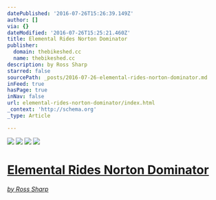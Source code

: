 ```yaml
---
datePublished: '2016-07-26T15:26:39.149Z'
author: []
via: {}
dateModified: '2016-07-26T15:25:21.460Z'
title: Elemental Rides Norton Dominator
publisher:
  domain: thebikeshed.cc
  name: thebikeshed.cc
description: by Ross Sharp
starred: false
sourcePath: _posts/2016-07-26-elemental-rides-norton-dominator.md
inFeed: true
hasPage: true
inNav: false
url: elemental-rides-norton-dominator/index.html
_context: 'http://schema.org'
_type: Article

---
```

![](https://the-grid-user-content.s3-us-west-2.amazonaws.com/bbd78563-cd09-4d42-af8a-c7c865c6f2be.jpg)
![](https://the-grid-user-content.s3-us-west-2.amazonaws.com/c5359b50-40be-4a47-8da3-e57f4c83ffd8.jpg)
![](https://the-grid-user-content.s3-us-west-2.amazonaws.com/60275480-6811-4a43-9bf4-30806a890853.jpg)
![](https://imgflo.herokuapp.com/graph/vahj1ThiexotieMo/1c823fb48e069dc87fec05eb01d07365/noop.jpg?input=http%3A%2F%2Fthebikeshed.cc%2Fwp-content%2Fuploads%2F2016%2F07%2FElemental-Baryta-A.jpg)

# [Elemental Rides Norton Dominator][0]

_[by Ross Sharp][1]_

[0]: From%20The%20Bike%20Shed "http://thebikeshed.cc/2016/07/24/elemental-rides-norton-dominator/"
[1]: http://thebikeshed.cc/author/ross/